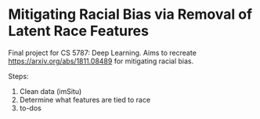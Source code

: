 # Mitigating Racial Bias via Removal of Latent Race Features 
Final project for CS 5787: Deep Learning. Aims to recreate https://arxiv.org/abs/1811.08489 for mitigating racial bias.

Steps:
1. Clean data (imSitu)
2. Determine what features are tied to race
3. to-dos
